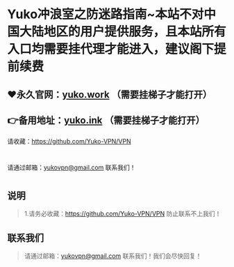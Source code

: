 Yuko冲浪室之防迷路指南~本站不对中国大陆地区的用户提供服务，且本站所有入口均需要挂代理才能进入，建议阁下提前续费
==== 
:heart:永久官网：[yuko.work](https://yuko.work/) （需要挂梯子才能打开）
-------
:point_right:备用地址：[yuko.ink](https://yuko.ink/auth/login) （需要挂梯子才能打开）
-------
请收藏：https://github.com/Yuko-VPN/VPN
#
请通过邮箱：yukovpn@gmail.com 联系我们！
#
说明
-------  
>1.请务必收藏：https://github.com/Yuko-VPN/VPN
 防止联系不上我们！

联系我们
-------
>请通过邮箱：yukovpn@gmail.com 联系我们！我们会尽快回复！
